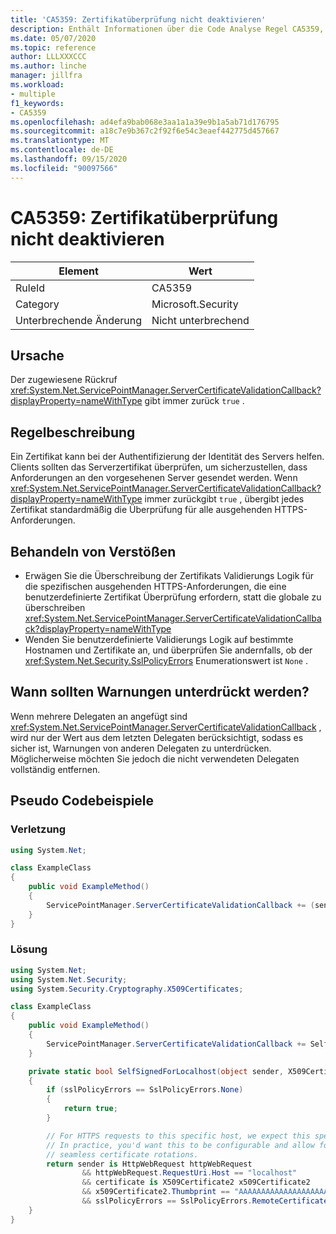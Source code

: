 ```yaml
---
title: 'CA5359: Zertifikatüberprüfung nicht deaktivieren'
description: Enthält Informationen über die Code Analyse Regel CA5359, einschließlich der Gründe, der Behebung von Verstößen und der Zeit, zu der Sie unterdrückt werden soll.
ms.date: 05/07/2020
ms.topic: reference
author: LLLXXXCCC
ms.author: linche
manager: jillfra
ms.workload:
- multiple
f1_keywords:
- CA5359
ms.openlocfilehash: ad4efa9bab068e3aa1a1a39e9b1a5ab71d176795
ms.sourcegitcommit: a18c7e9b367c2f92f6e54c3eaef442775d457667
ms.translationtype: MT
ms.contentlocale: de-DE
ms.lasthandoff: 09/15/2020
ms.locfileid: "90097566"
---
```

# <a name="ca5359-do-not-disable-certificate-validation"></a>CA5359: Zertifikatüberprüfung nicht deaktivieren

|Element|Wert|
|-|-|
|RuleId|CA5359|
|Category|Microsoft.Security|
|Unterbrechende Änderung|Nicht unterbrechend|

## <a name="cause"></a>Ursache

Der zugewiesene Rückruf <xref:System.Net.ServicePointManager.ServerCertificateValidationCallback?displayProperty=nameWithType> gibt immer zurück `true` .

## <a name="rule-description"></a>Regelbeschreibung

Ein Zertifikat kann bei der Authentifizierung der Identität des Servers helfen. Clients sollten das Serverzertifikat überprüfen, um sicherzustellen, dass Anforderungen an den vorgesehenen Server gesendet werden. Wenn <xref:System.Net.ServicePointManager.ServerCertificateValidationCallback?displayProperty=nameWithType> immer zurückgibt `true` , übergibt jedes Zertifikat standardmäßig die Überprüfung für alle ausgehenden HTTPS-Anforderungen.

## <a name="how-to-fix-violations"></a>Behandeln von Verstößen

- Erwägen Sie die Überschreibung der Zertifikats Validierungs Logik für die spezifischen ausgehenden HTTPS-Anforderungen, die eine benutzerdefinierte Zertifikat Überprüfung erfordern, statt die globale zu überschreiben <xref:System.Net.ServicePointManager.ServerCertificateValidationCallback?displayProperty=nameWithType>
- Wenden Sie benutzerdefinierte Validierungs Logik auf bestimmte Hostnamen und Zertifikate an, und überprüfen Sie andernfalls, ob der <xref:System.Net.Security.SslPolicyErrors> Enumerationswert ist `None` .

## <a name="when-to-suppress-warnings"></a>Wann sollten Warnungen unterdrückt werden?

Wenn mehrere Delegaten an angefügt sind <xref:System.Net.ServicePointManager.ServerCertificateValidationCallback> , wird nur der Wert aus dem letzten Delegaten berücksichtigt, sodass es sicher ist, Warnungen von anderen Delegaten zu unterdrücken. Möglicherweise möchten Sie jedoch die nicht verwendeten Delegaten vollständig entfernen.

## <a name="pseudo-code-examples"></a>Pseudo Codebeispiele

### <a name="violation"></a>Verletzung

```csharp
using System.Net;

class ExampleClass
{
    public void ExampleMethod()
    {
        ServicePointManager.ServerCertificateValidationCallback += (sender, cert, chain, error) => { return true; };
    }
}
```

### <a name="solution"></a>Lösung

```csharp
using System.Net;
using System.Net.Security;
using System.Security.Cryptography.X509Certificates;

class ExampleClass
{
    public void ExampleMethod()
    {
        ServicePointManager.ServerCertificateValidationCallback += SelfSignedForLocalhost;
    }

    private static bool SelfSignedForLocalhost(object sender, X509Certificate certificate, X509Chain chain, SslPolicyErrors sslPolicyErrors)
    {
        if (sslPolicyErrors == SslPolicyErrors.None)
        {
            return true;
        }

        // For HTTPS requests to this specific host, we expect this specific certificate.
        // In practice, you'd want this to be configurable and allow for multiple certificates per host, to enable
        // seamless certificate rotations.
        return sender is HttpWebRequest httpWebRequest
                && httpWebRequest.RequestUri.Host == "localhost"
                && certificate is X509Certificate2 x509Certificate2
                && x509Certificate2.Thumbprint == "AAAAAAAAAAAAAAAAAAAAAAAAAAAAAAAAAAAAAAAA"
                && sslPolicyErrors == SslPolicyErrors.RemoteCertificateChainErrors;
    }
}
```
